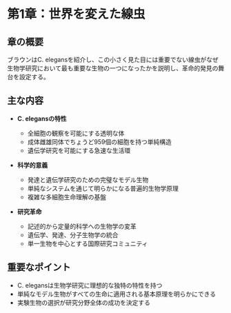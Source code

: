 # 第1章：世界を変えた線虫

## 章の概要
ブラウンはC. elegansを紹介し、この小さく見た目には重要でない線虫がなぜ生物学研究において最も重要な生物の一つになったかを説明し、革命的発見の舞台を設定する。

## 主な内容
- **C. elegansの特性**
  - 全細胞の観察を可能にする透明な体
  - 成体雌雄同体でちょうど959個の細胞を持つ単純構造
  - 遺伝学研究を可能にする急速な生活環

- **科学的意義**
  - 発達と遺伝学研究のための完璧なモデル生物
  - 単純なシステムを通じて明らかになる普遍的生物学原理
  - 複雑な多細胞生命理解の基盤

- **研究革命**
  - 記述的から定量的科学への生物学の変革
  - 遺伝学、発達、分子生物学の統合
  - 単一生物を中心とする国際研究コミュニティ

## 重要なポイント
- C. elegansは生物学研究に理想的な独特の特性を持つ
- 単純なモデル生物がすべての生命に適用される基本原理を明らかにできる
- 実験生物の選択が研究分野全体の成功を決定する